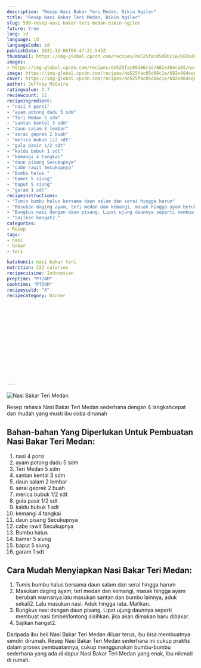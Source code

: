 ```yaml
---
description: "Resep Nasi Bakar Teri Medan, Bikin Ngiler"
title: "Resep Nasi Bakar Teri Medan, Bikin Ngiler"
slug: 590-resep-nasi-bakar-teri-medan-bikin-ngiler
future: true
lang: id
language: id
languageCode: id
publishDate: 2021-12-06T05:47:21.543Z 
thumbnail: https://img-global.cpcdn.com/recipes/de525fac05d86c1e/682x484cq65/nasi-bakar-teri-medan-foto-resep-utama.png
images:
- https://img-global.cpcdn.com/recipes/de525fac05d86c1e/682x484cq65/nasi-bakar-teri-medan-foto-resep-utama.png
image: https://img-global.cpcdn.com/recipes/de525fac05d86c1e/682x484cq65/nasi-bakar-teri-medan-foto-resep-utama.png
cover: https://img-global.cpcdn.com/recipes/de525fac05d86c1e/682x484cq65/nasi-bakar-teri-medan-foto-resep-utama.png
author: Jeffrey McGuire
ratingvalue: 3.7
reviewcount: 12
recipeingredient:
- "nasi 4 porsi"
- "ayam potong dadu 5 sdm"
- "Teri Medan 5 sdm"
- "santan kental 3 sdm"
- "daun salam 2 lembar"
- "serai geprek 2 buah"
- "merica bubuk 1/2 sdt"
- "gula pasir 1/2 sdt"
- "kaldu bubuk 1 sdt"
- "kemangi 4 tangkai"
- "daun pisang Secukupnya"
- "cabe rawit Secukupnya"
- "Bumbu halus "
- "bamer 5 siung"
- "baput 5 siung"
- "garam 1 sdt"
recipeinstructions:
- "Tumis bumbu halus bersama daun salam dan serai hingga harum"
- "Masukan daging ayam, teri medan dan kemangi, masak hingga ayam berubah warnanya.lalu masukan santan dan bumbu lainnya, aduk sekali2. Lalu masukan nasi. Aduk hingga rata. Matikan."
- "Bungkus nasi dengan daun pisang. Lipat ujung daunnya seperti membuat nasi timbel/lontong.sisihkan. jika akan dimakan baru dibakar."
- "Sajikan hangat2."
categories:
- Resep
tags:
- nasi
- bakar
- teri

katakunci: nasi bakar teri 
nutrition: 222 calories
recipecuisine: Indonesian
preptime: "PT24M"
cooktime: "PT34M"
recipeyield: "4"
recipecategory: Dinner


     
    
    
    
    
    
    
    
    
    
    
      
    
---
```



![Nasi Bakar Teri Medan](https://img-global.cpcdn.com/recipes/de525fac05d86c1e/682x484cq65/nasi-bakar-teri-medan-foto-resep-utama.png)

Resep rahasia Nasi Bakar Teri Medan  sederhana dengan 4 langkahcepat dan mudah yang musti ibu coba dirumah

<!--inarticleads1-->

## Bahan-bahan Yang Diperlukan Untuk Pembuatan Nasi Bakar Teri Medan:

1. nasi 4 porsi
1. ayam potong dadu 5 sdm
1. Teri Medan 5 sdm
1. santan kental 3 sdm
1. daun salam 2 lembar
1. serai geprek 2 buah
1. merica bubuk 1/2 sdt
1. gula pasir 1/2 sdt
1. kaldu bubuk 1 sdt
1. kemangi 4 tangkai
1. daun pisang Secukupnya
1. cabe rawit Secukupnya
1. Bumbu halus 
1. bamer 5 siung
1. baput 5 siung
1. garam 1 sdt



<!--inarticleads2-->

## Cara Mudah Menyiapkan Nasi Bakar Teri Medan:

1. Tumis bumbu halus bersama daun salam dan serai hingga harum
1. Masukan daging ayam, teri medan dan kemangi, masak hingga ayam berubah warnanya.lalu masukan santan dan bumbu lainnya, aduk sekali2. Lalu masukan nasi. Aduk hingga rata. Matikan.
1. Bungkus nasi dengan daun pisang. Lipat ujung daunnya seperti membuat nasi timbel/lontong.sisihkan. jika akan dimakan baru dibakar.
1. Sajikan hangat2.




Daripada ibu beli  Nasi Bakar Teri Medan  diluar terus, ibu  bisa membuatnya sendiri dirumah. Resep  Nasi Bakar Teri Medan  sederhana ini cukup praktis dalam proses pembuatannya, cukup menggunakan bumbu-bumbu sederhana yang ada di dapur  Nasi Bakar Teri Medan  yang enak, ibu nikmati di rumah.
